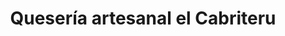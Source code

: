 ---
title: "Quesería artesanal el Cabriteru"
url: /arenas-de-cabrales/queseria-artesanal-el-cabriteru/
shop: queso
---
